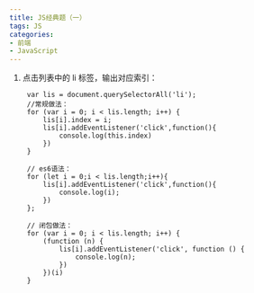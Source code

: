 ```yaml
---
title: JS经典题（一）
tags: JS
categories: 
- 前端
- JavaScript
---
```


1. 点击列表中的 li 标签，输出对应索引：

		var lis = document.querySelectorAll('li');
		//常规做法：
		for (var i = 0; i < lis.length; i++) {
			lis[i].index = i;
	        lis[i].addEventListener('click',function(){
	            console.log(this.index)
	        })
	    }

		// es6语法：
        for (let i = 0;i < lis.length;i++){
            lis[i].addEventListener('click',function(){
                console.log(i);
            })
        };

		// 闭包做法：
        for (var i = 0; i < lis.length; i++) {
            (function (n) {
                lis[i].addEventListener('click', function () {
                    console.log(n);
                })
            })(i)
        }

